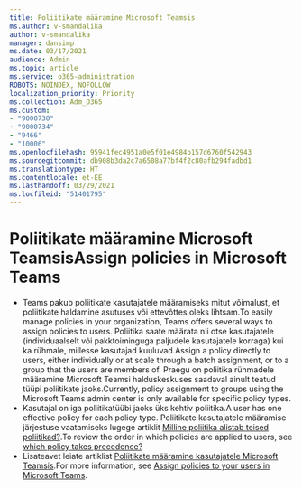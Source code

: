 ```yaml
---
title: Poliitikate määramine Microsoft Teamsis
ms.author: v-smandalika
author: v-smandalika
manager: dansimp
ms.date: 03/17/2021
audience: Admin
ms.topic: article
ms.service: o365-administration
ROBOTS: NOINDEX, NOFOLLOW
localization_priority: Priority
ms.collection: Adm_O365
ms.custom:
- "9000730"
- "9000734"
- "9466"
- "10006"
ms.openlocfilehash: 95941fec4951a0e5f01e4984b157d6760f542943
ms.sourcegitcommit: db908b3da2c7a6508a77bf4f2c80afb294fadbd1
ms.translationtype: HT
ms.contentlocale: et-EE
ms.lasthandoff: 03/29/2021
ms.locfileid: "51401795"
---
```

# <a name="assign-policies-in-microsoft-teams"></a><span data-ttu-id="719b7-102">Poliitikate määramine Microsoft Teamsis</span><span class="sxs-lookup"><span data-stu-id="719b7-102">Assign policies in Microsoft Teams</span></span>

- <span data-ttu-id="719b7-103">Teams pakub poliitikate kasutajatele määramiseks mitut võimalust, et poliitikate haldamine asutuses või ettevõttes oleks lihtsam.</span><span class="sxs-lookup"><span data-stu-id="719b7-103">To easily manage policies in your organization, Teams offers several ways to assign policies to users.</span></span> <span data-ttu-id="719b7-104">Poliitika saate määrata nii otse kasutajatele (individuaalselt või pakktoiminguga paljudele kasutajatele korraga) kui ka rühmale, millesse kasutajad kuuluvad.</span><span class="sxs-lookup"><span data-stu-id="719b7-104">Assign a policy directly to users, either individually or at scale through a batch assignment, or to a group that the users are members of.</span></span>  <span data-ttu-id="719b7-105">Praegu on poliitika rühmadele määramine Microsoft Teamsi halduskeskuses saadaval ainult teatud tüüpi poliitikate jaoks.</span><span class="sxs-lookup"><span data-stu-id="719b7-105">Currently, policy assignment to groups using the Microsoft Teams admin center is only available for specific policy types.</span></span> 
- <span data-ttu-id="719b7-106">Kasutajal on iga poliitikatüübi jaoks üks kehtiv poliitika.</span><span class="sxs-lookup"><span data-stu-id="719b7-106">A user has one effective policy for each policy type.</span></span> <span data-ttu-id="719b7-107">Poliitikate kasutajatele määramise järjestuse vaatamiseks lugege artiklit [Milline poliitika alistab teised poliitikad?](https://docs.microsoft.com/microsoftteams/assign-policies#which-policy-takes-precedence).</span><span class="sxs-lookup"><span data-stu-id="719b7-107">To review the order in which policies are applied to users, see [which policy takes precedence?](https://docs.microsoft.com/microsoftteams/assign-policies#which-policy-takes-precedence)</span></span>
- <span data-ttu-id="719b7-108">Lisateavet leiate artiklist [Poliitikate määramine kasutajatele Microsoft Teamsis](https://docs.microsoft.com/microsoftteams/assign-policies).</span><span class="sxs-lookup"><span data-stu-id="719b7-108">For more information, see [Assign policies to your users in Microsoft Teams](https://docs.microsoft.com/microsoftteams/assign-policies).</span></span>

